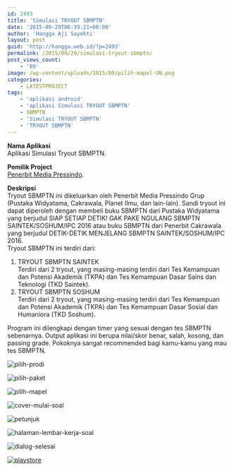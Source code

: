 ```yaml
---
id: 2493
title: 'Simulasi TRYOUT SBMPTN'
date: '2015-09-29T06:39:21+00:00'
author: 'Hangga Aji Sayekti'
layout: post
guid: 'http://hangga.web.id/?p=2493'
permalink: /2015/09/29/simulasi-tryout-sbmptn/
post_views_count:
    - '89'
image: /wp-content/uploads/2015/09/pilih-mapel-UN.png
categories:
    - LATESTPROJECT
tags:
    - 'aplikasi android'
    - 'aplikasi Simulasi TRYOUT SBMPTN'
    - SBMPTN
    - 'Simulasi TRYOUT SBMPTN'
    - 'TRYOUT SBMPTN'
---
```


**Nama Aplikasi**  
Aplikasi Simulasi Tryout SBMPTN.

**Pemilik Project**  
[Penerbit Media Pressindo](http://www.media-pressindo.com/).

**Deskripsi**  
Tryout SBMPTN ini dikeluarkan oleh Penerbit Media Pressindo Grup (Pustaka Widyatama, Cakrawala, Planet Ilmu, dan lain-lain). Sandi tryout ini dapat diperoleh dengan membeli buku SBMPTN dari Pustaka Widyatama yang berjudul SIAP SETIAP DETIK! GAK PAKE NGULANG SBMPTN SAINTEK/SOSHUM/IPC 2016 atau buku SBMPTN dari Penerbit Cakrawala yang berjudul DETIK-DETIK MENJELANG SBMPTN SAINTEK/SOSHUM/IPC 2016.  
Tryout SBMPTN ini terdiri dari:

1. TRYOUT SBMPTN SAINTEK  
    Terdiri dari 2 tryout, yang masing-masing terdiri dari Tes Kemampuan dan Potensi Akademik (TKPA) dan Tes Kemampuan Dasar Sains dan Teknologi (TKD Saintek).
2. TRYOUT SBMPTN SOSHUM  
    Terdiri dari 2 tryout, yang masing-masing terdiri dari Tes Kemampuan dan Potensi Akademik (TKPA) dan Tes Kemampuan Dasar Sosial dan Humaniora (TKD Soshum).

Program ini dilengkapi dengan timer yang sesuai dengan tes SBMPTN sebenarnya. Output aplikasi ini berupa nilai/skor benar, salah, kosong, dan passing grade. Pokoknya sangat recommended bagi kamu-kamu yang mau tes SBMPTN.

![pilih-prodi](http://hangga.web.id/wp-content/uploads/2015/09/pilih-prodi-510x252.png)

![pilih-paket](http://hangga.web.id/wp-content/uploads/2015/09/pilih-paket-510x252.png)

![pilih-mapel](http://hangga.web.id/wp-content/uploads/2015/09/pilih-mapel-510x252.png)

![cover-mulai-soal](http://hangga.web.id/wp-content/uploads/2015/09/cover-mulai-soal-510x252.png)

![petunjuk](http://hangga.web.id/wp-content/uploads/2015/09/petunjuk-510x252.png)

![halaman-lembar-kerja-soal](http://hangga.web.id/wp-content/uploads/2015/09/halaman-lembar-kerja-soal-510x252.png)

![dialog-selesai](http://hangga.web.id/wp-content/uploads/2015/09/dialog-selesai-510x252.png)

[![playstore](http://hangga.web.id/wp-content/uploads/2014/02/playstore-300x98.png)](https://play.google.com/store/apps/details?id=com.hangga.sbmptn)